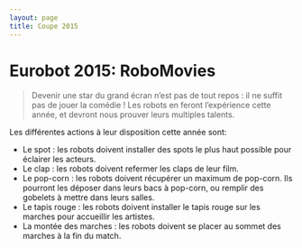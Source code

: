 ```yaml
---
layout: page
title: Coupe 2015
---
```


# Eurobot 2015: RoboMovies

> Devenir une star du grand écran n’est pas de tout repos : il ne suffit pas de jouer la comédie !
> Les robots en feront l’expérience cette année, et devront nous prouver leurs multiples talents.

Les différentes actions à leur disposition cette année sont:

* Le spot : les robots doivent installer des spots le plus haut possible pour éclairer les acteurs.
* Le clap : les robots doivent refermer les claps de leur film.
* Le pop-corn : les robots doivent récupérer un maximum de pop-corn.
    Ils pourront les déposer dans leurs bacs à pop-corn, ou remplir des gobelets à mettre dans leurs salles.
* Le tapis rouge : les robots doivent installer le tapis rouge sur les marches pour accueillir les artistes.
* La montée des marches : les robots doivent se placer au sommet des marches à la fin du match.

